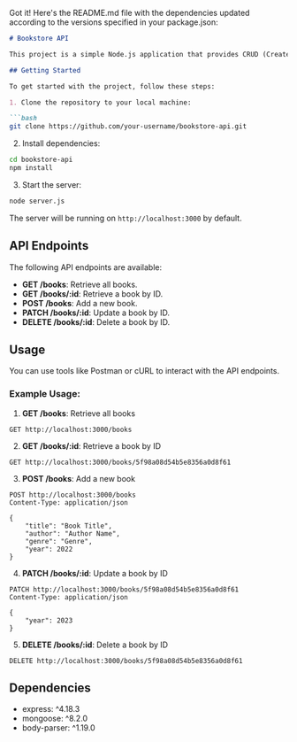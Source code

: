 Got it! Here's the README.md file with the dependencies updated according to the versions specified in your package.json:

```markdown
# Bookstore API

This project is a simple Node.js application that provides CRUD (Create, Read, Update, Delete) operations for managing a bookstore using MongoDB, Mongoose, and Express.

## Getting Started

To get started with the project, follow these steps:

1. Clone the repository to your local machine:

```bash
git clone https://github.com/your-username/bookstore-api.git
```

2. Install dependencies:

```bash
cd bookstore-api
npm install
```

3. Start the server:

```bash
node server.js
```

The server will be running on `http://localhost:3000` by default.

## API Endpoints

The following API endpoints are available:

- **GET /books**: Retrieve all books.
- **GET /books/:id**: Retrieve a book by ID.
- **POST /books**: Add a new book.
- **PATCH /books/:id**: Update a book by ID.
- **DELETE /books/:id**: Delete a book by ID.

## Usage

You can use tools like Postman or cURL to interact with the API endpoints.

### Example Usage:

1. **GET /books**: Retrieve all books

```
GET http://localhost:3000/books
```

2. **GET /books/:id**: Retrieve a book by ID

```
GET http://localhost:3000/books/5f98a08d54b5e8356a0d8f61
```

3. **POST /books**: Add a new book

```
POST http://localhost:3000/books
Content-Type: application/json

{
    "title": "Book Title",
    "author": "Author Name",
    "genre": "Genre",
    "year": 2022
}
```

4. **PATCH /books/:id**: Update a book by ID

```
PATCH http://localhost:3000/books/5f98a08d54b5e8356a0d8f61
Content-Type: application/json

{
    "year": 2023
}
```

5. **DELETE /books/:id**: Delete a book by ID

```
DELETE http://localhost:3000/books/5f98a08d54b5e8356a0d8f61
```

## Dependencies

- express: ^4.18.3
- mongoose: ^8.2.0
- body-parser: ^1.19.0
